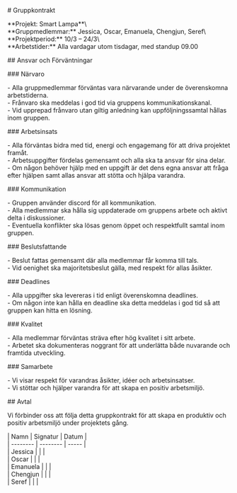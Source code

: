 \# Gruppkontrakt

\*\*Projekt: Smart Lampa\*\*\\  
\*\*Gruppmedlemmar:\*\* Jessica, Oscar, Emanuela, Chengjun, Seref\\  
\*\*Projektperiod:\*\* 10/3 – 24/3\\  
\*\*Arbetstider:\*\* Alla vardagar utom tisdagar, med standup 09.00

\#\# Ansvar och Förväntningar

\#\#\# Närvaro

\- Alla gruppmedlemmar förväntas vara närvarande under de överenskomna arbetstiderna.  
\- Frånvaro ska meddelas i god tid via gruppens kommunikationskanal.  
\- Vid upprepad frånvaro utan giltig anledning kan uppföljningssamtal hållas inom gruppen.

\#\#\# Arbetsinsats

\- Alla förväntas bidra med tid, energi och engagemang för att driva projektet framåt.  
\- Arbetsuppgifter fördelas gemensamt och alla ska ta ansvar för sina delar.  
\- Om någon behöver hjälp med en uppgift är det dens egna ansvar att fråga efter hjälpen samt allas ansvar att stötta och hjälpa varandra.

\#\#\# Kommunikation

\- Gruppen använder discord för all kommunikation.  
\- Alla medlemmar ska hålla sig uppdaterade om gruppens arbete och aktivt delta i diskussioner.  
\- Eventuella konflikter ska lösas genom öppet och respektfullt samtal inom gruppen.

\#\#\# Beslutsfattande

\- Beslut fattas gemensamt där alla medlemmar får komma till tals.  
\- Vid oenighet ska majoritetsbeslut gälla, med respekt för allas åsikter.

\#\#\# Deadlines

\- Alla uppgifter ska levereras i tid enligt överenskomna deadlines.  
\- Om någon inte kan hålla en deadline ska detta meddelas i god tid så att gruppen kan hitta en lösning.

\#\#\# Kvalitet

\- Alla medlemmar förväntas sträva efter hög kvalitet i sitt arbete.  
\- Arbetet ska dokumenteras noggrant för att underlätta både nuvarande och framtida utveckling.

\#\#\# Samarbete

\- Vi visar respekt för varandras åsikter, idéer och arbetsinsatser.  
\- Vi stöttar och hjälper varandra för att skapa en positiv arbetsmiljö.

\#\# Avtal

Vi förbinder oss att följa detta gruppkontrakt för att skapa en produktiv och positiv arbetsmiljö under projektets gång.

| Namn     | Signatur | Datum |  
| \-------- | \-------- | \----- |  
| Jessica  |          |       |  
| Oscar    |          |       |  
| Emanuela |          |       |  
| Chengjun |          |       |  
| Seref    |          |       |

